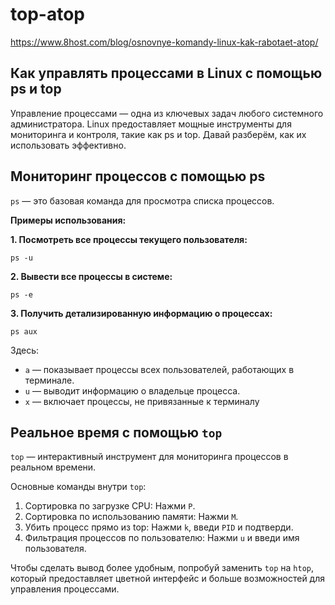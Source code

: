 # top-atop

https://www.8host.com/blog/osnovnye-komandy-linux-kak-rabotaet-atop/


## Как управлять процессами в Linux с помощью ps и top 

Управление процессами — одна из ключевых задач любого системного администратора. Linux предоставляет мощные инструменты для мониторинга и контроля, такие как ps и top. Давай разберём, как их использовать эффективно. 

## Мониторинг процессов с помощью ps  

`ps` — это базовая команда для просмотра списка процессов.

**Примеры использования:**

**1. Посмотреть все процессы текущего пользователя:**
```
ps -u
```
**2. Вывести все процессы в системе:**
```
ps -e
```
**3. Получить детализированную информацию о процессах:**
```
ps aux
```

Здесь:  
   - `a` — показывает процессы всех пользователей, работающих в терминале.  
   - `u` — выводит информацию о владельце процесса.  
   - `x` — включает процессы, не привязанные к терминалу


## Реальное время с помощью `top` 

`top` — интерактивный инструмент для мониторинга процессов в реальном времени.  

Основные команды внутри `top`: 

1. Сортировка по загрузке CPU: Нажми `P`.  
2. Сортировка по использованию памяти: Нажми `M`.  
3. Убить процесс прямо из top: Нажми `k`, введи `PID` и подтверди.  
4. Фильтрация процессов по пользователю: Нажми `u` и введи имя пользователя.  

Чтобы сделать вывод более удобным, попробуй заменить `top` на `htop`, который предоставляет цветной интерфейс и больше возможностей для управления процессами.
